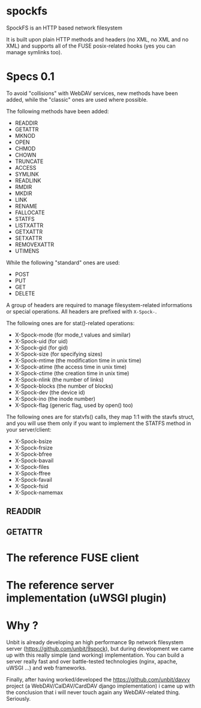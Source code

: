 spockfs
=======

SpockFS is an HTTP based network filesystem

It is built upon plain HTTP methods and headers (no XML, no XML and no XML) and supports all of the FUSE posix-related hooks (yes you can manage symlinks too). 

Specs 0.1
=========

To avoid "collisions" with WebDAV services, new methods have been added, while the "classic" ones are used where possible.

The following methods have been added:

* READDIR
* GETATTR
* MKNOD
* OPEN
* CHMOD
* CHOWN
* TRUNCATE
* ACCESS
* SYMLINK
* READLINK
* RMDIR
* MKDIR
* LINK
* RENAME
* FALLOCATE
* STATFS
* LISTXATTR
* GETXATTR
* SETXATTR
* REMOVEXATTR
* UTIMENS

While the following "standard" ones are used:

* POST
* PUT
* GET
* DELETE

A group of headers are required to manage filesystem-related informations or special operations. All headers are prefixed with `X-Spock-`.

The following ones are for stat()-related operations:

* X-Spock-mode (for mode_t values and similar)
* X-Spock-uid (for uid)
* X-Spock-gid (for gid)
* X-Spock-size (for specifying sizes)
* X-Spock-mtime (the modification time in unix time)
* X-Spock-atime (the access time in unix time)
* X-Spock-ctime (the creation time in unix time)
* X-Spock-nlink (the number of links)
* X-Spock-blocks (the number of blocks)
* X-Spock-dev (the device id)
* X-Spock-ino (the inode number)
* X-Spock-flag (generic flag, used by open() too)

The following ones are for statvfs() calls, they map 1:1 with the stavfs struct, and you will use them only if you want to implement the STATFS method in your server/client:

* X-Spock-bsize
* X-Spock-frsize
* X-Spock-bfree
* X-Spock-bavail
* X-Spock-files
* X-Spock-ffree
* X-Spock-favail
* X-Spock-fsid
* X-Spock-namemax

READDIR
-------

GETATTR
-------


The reference FUSE client
=========================

The reference server implementation (uWSGI plugin)
==================================================

Why ?
=====

Unbit is already developing an high performance 9p network filesystem server (https://github.com/unbit/9spock), but during development we came up with this really simple (and working) implementation. You can build a server really fast and over battle-tested technologies (nginx, apache, uWSGI ...) and web frameworks.

Finally, after having worked/developed the https://github.com/unbit/davvy project (a WebDAV/CalDAV/CardDAV django implementation) i came up with the conclusion that i will never touch again any WebDAV-related thing. Seriously.
